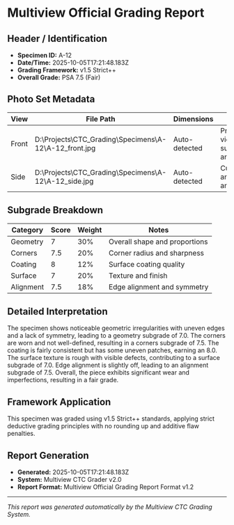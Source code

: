# Multiview Official Grading Report

## Header / Identification
- **Specimen ID:** A-12
- **Date/Time:** 2025-10-05T17:21:48.183Z
- **Grading Framework:** v1.5 Strict++
- **Overall Grade:** PSA 7.5 (Fair)

## Photo Set Metadata
| View | File Path | Dimensions | Notes |
|------|-----------|------------|-------|
| Front | D:\Projects\CTC_Grading\Specimens\A-12\A-12_front.jpg | Auto-detected | Primary view for surface analysis |
| Side | D:\Projects\CTC_Grading\Specimens\A-12\A-12_side.jpg | Auto-detected | Curvature and edge analysis |

## Subgrade Breakdown
| Category | Score | Weight | Notes |
|----------|-------|--------|-------|
| Geometry | 7 | 30% | Overall shape and proportions |
| Corners | 7.5 | 20% | Corner radius and sharpness |
| Coating | 8 | 12% | Surface coating quality |
| Surface | 7 | 20% | Texture and finish |
| Alignment | 7.5 | 18% | Edge alignment and symmetry |

## Detailed Interpretation
The specimen shows noticeable geometric irregularities with uneven edges and a lack of symmetry, leading to a geometry subgrade of 7.0. The corners are worn and not well-defined, resulting in a corners subgrade of 7.5. The coating is fairly consistent but has some uneven patches, earning an 8.0. The surface texture is rough with visible defects, contributing to a surface subgrade of 7.0. Edge alignment is slightly off, leading to an alignment subgrade of 7.5. Overall, the piece exhibits significant wear and imperfections, resulting in a fair grade.

## Framework Application
This specimen was graded using v1.5 Strict++ standards, applying strict deductive grading principles with no rounding up and additive flaw penalties.

## Report Generation
- **Generated:** 2025-10-05T17:21:48.183Z
- **System:** Multiview CTC Grader v2.0
- **Report Format:** Multiview Official Grading Report Format v1.2

---
*This report was generated automatically by the Multiview CTC Grading System.*
